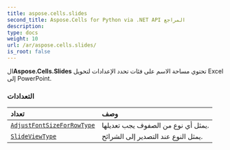 ```yaml
---
title: aspose.cells.slides
second_title: Aspose.Cells for Python via .NET API المراجع
description:
type: docs
weight: 10
url: /ar/aspose.cells.slides/
is_root: false
---
```

 ال**Aspose.Cells.Slides** تحتوي مساحة الاسم على فئات تحدد الإعدادات لتحويل Excel إلى PowerPoint.

###  التعدادات
|تعداد| وصف|
| :- | :- |
| [`AdjustFontSizeForRowType`](/cells/python-net/ar/aspose.cells.slides/adjustfontsizeforrowtype) | يمثل أي نوع من الصفوف يجب تعديلها.|
| [`SlideViewType`](/cells/python-net/ar/aspose.cells.slides/slideviewtype) | يمثل النوع عند التصدير إلى الشرائح.|


